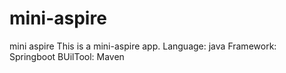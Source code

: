 # mini-aspire
mini aspire
This is a mini-aspire app.
Language: java
Framework: Springboot
BUilTool: Maven
